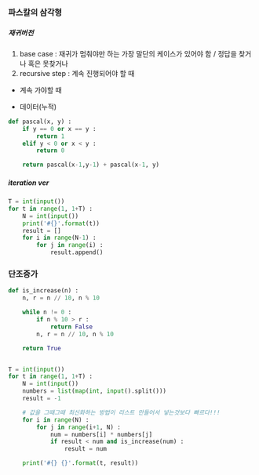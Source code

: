 ### 파스칼의 삼각형

##### 재귀버전

1. base case : 재귀가 멈춰야만 하는 가장 말단의 케이스가 있어야 함 / 정답을 찾거나 혹은 못찾거나
2. recursive step : 계속 진행되어야 할 때
- 계속 가야할 때

 - 데이터(누적)

```python
def pascal(x, y) :
    if y == 0 or x == y :
        return 1
    elif y < 0 or x < y :
        return 0

    return pascal(x-1,y-1) + pascal(x-1, y)
```



##### iteration ver

```python
T = int(input())
for t in range(1, 1+T) :
    N = int(input())
    print('#{}'.format(t))
    result = []
    for i in range(N-1) :
        for j in range(i) :
            result.append()
```





### 단조증가

```python
def is_increase(n) :
    n, r = n // 10, n % 10

    while n != 0 :
        if n % 10 > r :
            return False
        n, r = n // 10, n % 10

    return True


T = int(input())
for t in range(1, 1+T) :
    N = int(input())
    numbers = list(map(int, input().split()))
    result = -1

	# 값을 그때그때 최신화하는 방법이 리스트 만들어서 넣는것보다 빠르다!!!
    for i in range(N) :
        for j in range(i+1, N) :
            num = numbers[i] * numbers[j]
            if result < num and is_increase(num) :
                result = num

    print('#{} {}'.format(t, result))
```



